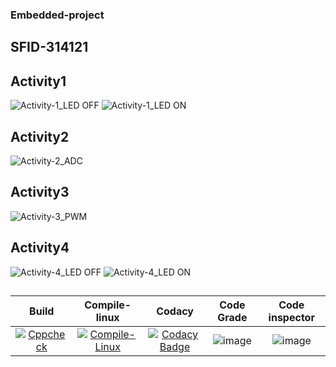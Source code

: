### Embedded-project
## SFID-314121
## Activity1
![Activity-1_LED OFF](https://user-images.githubusercontent.com/66767118/127768917-19f27d81-554c-4edd-b418-5b886d43905b.png) ![Activity-1_LED ON](https://user-images.githubusercontent.com/66767118/127768924-e9e18cfa-f13d-464a-af66-0ed92a44a690.png)
## Activity2
![Activity-2_ADC](https://user-images.githubusercontent.com/66767118/127768937-2b0ba176-dcfa-4a09-a48e-430c93727bac.png)
## Activity3
![Activity-3_PWM](https://user-images.githubusercontent.com/66767118/127768955-9f710022-7414-4ad0-89e4-7d56dea8ab0e.png)
## Activity4
![Activity-4_LED OFF](https://user-images.githubusercontent.com/66767118/127768963-7b94c3ae-0f83-49f0-a473-16af8b6067f9.png) 
![Activity-4_LED ON](https://user-images.githubusercontent.com/66767118/127768968-95be397d-a96e-4815-94b2-c801c3855a15.png)
##
|Build|Compile-linux|Codacy|Code Grade|Code inspector|
|:---:|:---:|:---:|:---:|:---:|
[![Cppcheck](https://github.com/navya50043/embedded-project/actions/workflows/CodeQuality.yml/badge.svg)](https://github.com/navya50043/embedded-project/actions/workflows/CodeQuality.yml) |[![Compile-Linux](https://github.com/navya50043/embedded-project/actions/workflows/compile.yml/badge.svg)](https://github.com/navya50043/embedded-project/actions/workflows/compile.yml) |[![Codacy Badge](https://app.codacy.com/project/badge/Grade/d0da63bcb3a94c2f98cc8883f28e7079)](https://www.codacy.com/gh/navya50043/embedded-project/dashboard?utm_source=github.com&amp;utm_medium=referral&amp;utm_content=navya50043/embedded-project&amp;utm_campaign=Badge_Grade)| ![image](https://user-images.githubusercontent.com/66767118/127456761-33c1975e-5021-4a1c-9096-d43d4cabc87a.png) |![image](https://user-images.githubusercontent.com/66767118/127456851-a4fb2a49-9813-48bd-aacc-9fea753fc009.png)
